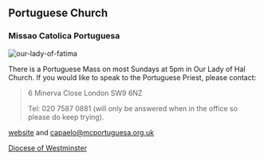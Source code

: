 ## Portuguese Church

### Missao Catolica Portuguesa

![our-lady-of-fatima](https://upload.wikimedia.org/wikipedia/commons/thumb/9/9c/Fatima_%283%29.jpg/338px-Fatima_%283%29.jpg)

There is a Portuguese Mass on most Sundays at 5pm in Our Lady of Hal Church. If you would like to speak to the Portuguese Priest, please contact:

> 6 Minerva Close
> London
> SW9 6NZ
>
> Tel: 020 7587 0881 (will only be answered when in the office so please do keep trying).

[website](https://www.mcportuguesa.org.uk/) and <capaelo@mcportuguesa.org.uk>


[ Diocese of Westminster](https://parish.rcdow.org.uk/camdentown/portuguesechurch/)
